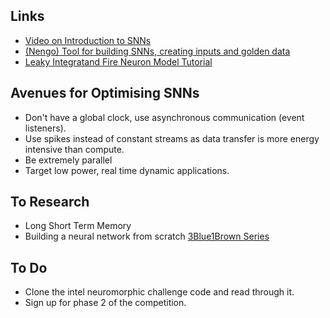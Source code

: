 ## Links 
* [Video on Introduction to SNNs](https://www.youtube.com/watch?v=PeW-TN3P1hk)
* [(Nengo) Tool for building SNNs, creating inputs and golden data](https://www.nengo.ai/)
* [Leaky Integratand Fire Neuron Model Tutorial](https://compneuro.neuromatch.io/tutorials/W2D3_BiologicalNeuronModels/student/W2D3_Tutorial1.html)

## Avenues for Optimising SNNs
* Don't have a global clock, use asynchronous communication (event listeners).
* Use spikes instead of constant streams as data transfer is more energy intensive than compute.
* Be extremely parallel 
* Target low power, real time dynamic applications.
## To Research
* Long Short Term Memory
* Building a neural network from scratch [3Blue1Brown Series](https://www.youtube.com/watch?v=aircAruvnKk)

## To Do
* Clone the intel neuromorphic challenge code and read through it. 
* Sign up for phase 2 of the competition.
